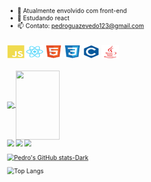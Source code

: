 
- 🔭 Atualmente envolvido com front-end
- 🌱 Estudando react
- 📫 Contato: pedroguazevedo123@gmail.com


<div style="display: inline_block"><br>
  <img align="center" alt="Pedro-Js" height="30" width="40" src="https://raw.githubusercontent.com/devicons/devicon/master/icons/javascript/javascript-plain.svg">
  <img align="center" alt="Pedro-React" height="30" width="40" src="https://raw.githubusercontent.com/devicons/devicon/master/icons/react/react-original.svg">
  <img align="center" alt="Pedro-HTML" height="30" width="40" src="https://raw.githubusercontent.com/devicons/devicon/master/icons/html5/html5-original.svg">
  <img align="center" alt="Pedro-CSS" height="30" width="40" src="https://raw.githubusercontent.com/devicons/devicon/master/icons/css3/css3-original.svg">
  <img align="center" alt="Pedro-C" height="30" width="40" src="https://raw.githubusercontent.com/devicons/devicon/master/icons/c/c-plain.svg">
  <img align="center" alt="Pedro-Java" height="30" width="40" src="https://raw.githubusercontent.com/devicons/devicon/master/icons/java/java-plain.svg">
</div>
  
  ##

 <div>
<a href="https://github.com/pedro-guedes-de-azevedo">
<img height="160em" align="center" src="https://github-readme-stats.vercel.app/api?username=pedro-guedes-de-azevedo&show_icons=true&theme=dracula&include_all_commits=true&count_private=true&rank_icon=github"/>
<img height="160em" width=45% align="center" src="https://github-readme-stats.vercel.app/api/top-langs/?username=pedro-guedes-de-azevedo&layout=compact&langs_count=16&theme=dracula"/>
</a>
</div>

<div> 
  <a href="https://www.instagram.com/pedro_guedes.pga/" target="_blank"><img src="https://img.shields.io/badge/-Instagram-%23E4405F?style=for-the-badge&logo=instagram&logoColor=white" target="_blank"></a>
  <a href = "mailto:pedroguazevedo123@gmail.com"><img src="https://img.shields.io/badge/-Gmail-%23333?style=for-the-badge&logo=gmail&logoColor=white" target="_blank"></a>
  <a href="https://www.linkedin.com/in/pedro-guedes-de-azevedo-70aa84265/" target="_blank"><img src="https://img.shields.io/badge/-LinkedIn-%230077B5?style=for-the-badge&logo=linkedin&logoColor=white" target="_blank"></a> 
</div>

[![Pedro's GitHub stats-Dark](https://github-readme-stats.vercel.app/api?username=pedro-guedes-de-azevedo\&show_icons=true\&theme=dark#gh-dark-mode-only)](https://github.com/pedro-guedes-de-azevedo/github-readme-stats#responsive-card-theme#gh-dark-mode-only)

![Top Langs](https://github-readme-stats.vercel.app/api/top-langs/?username=pedro-guedes-de-azevedo&layout=compact)
